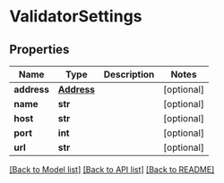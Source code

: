 # ValidatorSettings

## Properties
Name | Type | Description | Notes
------------ | ------------- | ------------- | -------------
**address** | [**Address**](Address.md) |  | [optional] 
**name** | **str** |  | [optional] 
**host** | **str** |  | [optional] 
**port** | **int** |  | [optional] 
**url** | **str** |  | [optional] 

[[Back to Model list]](../README.md#documentation-for-models) [[Back to API list]](../README.md#documentation-for-api-endpoints) [[Back to README]](../README.md)


